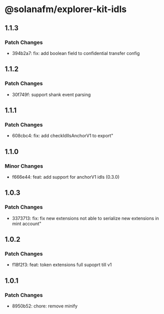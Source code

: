 # @solanafm/explorer-kit-idls

## 1.1.3

### Patch Changes

- 394b2a7: fix: add boolean field to confidential transfer config

## 1.1.2

### Patch Changes

- 30f749f: support shank event parsing

## 1.1.1

### Patch Changes

- 608cbc4: fix: add checkIdlIsAnchorV1 to export"

## 1.1.0

### Minor Changes

- f666e44: feat: add support for anchorV1 idls (0.3.0)

## 1.0.3

### Patch Changes

- 3373713: fix: fix new extensions not able to serialize new extensions in mint account"

## 1.0.2

### Patch Changes

- f18f2f3: feat: token extensions full supoprt till v1

## 1.0.1

### Patch Changes

- 8950b52: chore: remove minify
